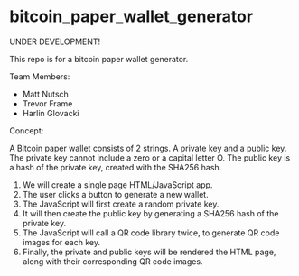 # bitcoin_paper_wallet_generator

UNDER DEVELOPMENT!

This repo is for a bitcoin paper wallet generator. 

Team Members:<br/>
<ul><li>Matt Nutsch</li>
<li>Trevor Frame</li>
<li>Harlin Glovacki</li></ul>

Concept:<br/>

A Bitcoin paper wallet consists of 2 strings. A private key and a public key. The private key cannot include a zero or a capital letter O. The public key is a hash of the private key, created with the SHA256 hash. 

<ol><li>We will create a single page HTML/JavaScript app.</li>
<li>The user clicks a button to generate a new wallet.</li>
<li>The JavaScript will first create a random private key.</li>
<li>It will then create the public key by generating a SHA256 hash of the private key.</li>
<li>The JavaScript will call a QR code library twice, to generate QR code images for each key.</li>
<li>Finally, the private and public keys will be rendered the HTML page, along with their corresponding QR code images.</li></ol>
